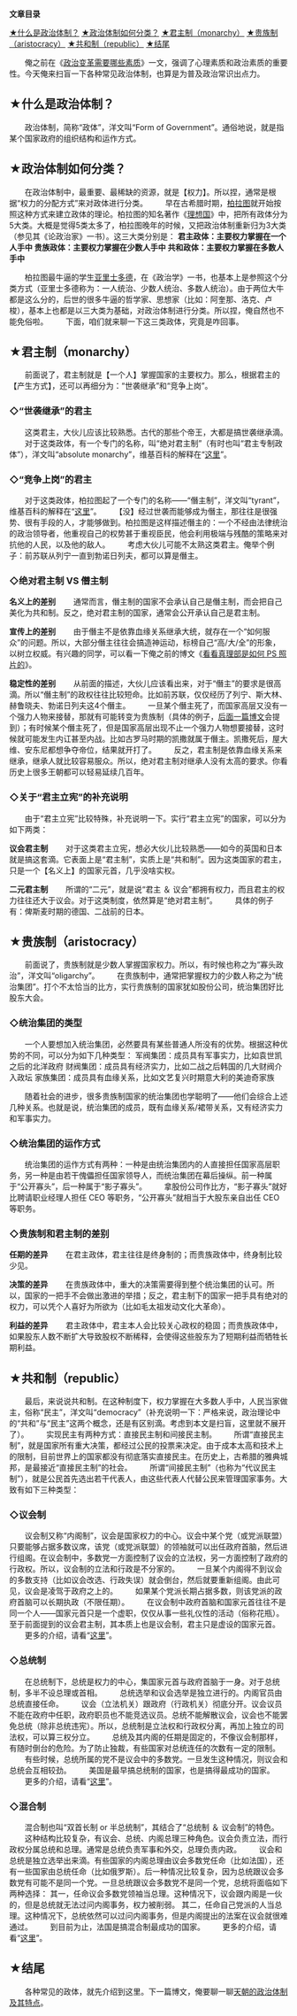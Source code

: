 **文章目录**

[★什么是政治体制？](https://program-think.blogspot.com/2012/07/form-of-government.html#head-1)
[★政治体制如何分类？](https://program-think.blogspot.com/2012/07/form-of-government.html#head-2)
[★君主制（monarchy）](https://program-think.blogspot.com/2012/07/form-of-government.html#head-3)
[★贵族制（aristocracy）](https://program-think.blogspot.com/2012/07/form-of-government.html#head-4)
[★共和制（republic）](https://program-think.blogspot.com/2012/07/form-of-government.html#head-5)
[★结尾](https://program-think.blogspot.com/2012/07/form-of-government.html#head-6)

　　俺之前在《[政治变革需要哪些素质](https://program-think.blogspot.com/2012/04/revolution-3.html)》一文，强调了心理素质和政治素质的重要性。今天俺来扫盲一下各种常见政治体制，也算是为普及政治常识出点力。



## ★什么是政治体制？

　　政治体制，简称“政体”，洋文叫“Form of Government”。通俗地说，就是指某个国家政府的组织结构和运作方式。



## ★政治体制如何分类？

　　在政治体制中，最重要、最稀缺的资源，就是【权力】。所以捏，通常是根据“权力的分配方式”来对政体进行分类。
　　早在古希腊时期，[柏拉图](https://zh.wikipedia.org/wiki/柏拉图)就开始按照这种方式来建立政体的理论。柏拉图的知名著作《[理想国](https://docs.google.com/document/d/1W3qdnxGCMOLNyCsft6hJa0qEY8wb6nl-DGj7zVy5WkA/)》中，把所有政体分为5大类。大概是觉得5类太多了，柏拉图晚年的时候，又把政治体制重新归为3大类（参见其《论政治家》一书）。这三大类分别是：
**君主政体：主要权力掌握在一个人手中
贵族政体：主要权力掌握在少数人手中
共和政体：主要权力掌握在多数人手中**

　　柏拉图最牛逼的学生[亚里士多德](https://zh.wikipedia.org/wiki/亚里士多德)，在《政治学》一书，也基本上是参照这个分类方式（亚里士多德称为：一人统治、少数人统治、多数人统治）。由于两位大牛都是这么分的，后世的很多牛逼的哲学家、思想家（比如：阿奎那、洛克、卢梭），基本上也都是以三大类为基础，对政治体制进行分类。所以捏，俺自然也不能免俗啦。
　　下面，咱们就来聊一下这三类政体，究竟是咋回事。



## ★君主制（monarchy）

　　前面说了，君主制就是【一个人】掌握国家的主要权力。那么，根据君主的【产生方式】，还可以再细分为：“世袭继承”和“竞争上岗”。



### ◇“世袭继承”的君主

　　这类君主，大伙儿应该比较熟悉。古代的那些个帝王，大都是搞世袭继承滴。
　　对于这类政体，有一个专门的名称，叫“绝对君主制”（有时也叫“君主专制政体”），洋文叫“absolute monarchy”，维基百科的解释在“[这里](https://zh.wikipedia.org/wiki/绝对君主制)”。



### ◇“竞争上岗”的君主

　　对于这类政体，柏拉图起了一个专门的名称——“僭主制”，洋文叫“tyrant”，维基百科的解释在“[这里](https://zh.wikipedia.org/wiki/僭主)”。
　　【没】经过世袭而能够成为僭主，那往往是很强势、很有手段的人，才能够做到。柏拉图是这样描述僭主的：一个不经由法律统治的政治领导者，他重视自己的权势甚于重视臣民，他会利用极端与残酷的策略来对抗他的人民，以及他的敌人。
　　考虑大伙儿可能不太熟这类君主。俺举个例子：前苏联从列宁一直到勃诺日列夫，都可以算是僭主。



### ◇绝对君主制 VS 僭主制

**名义上的差别**
　　通常而言，僭主制的国家不会承认自己是僭主制，而会把自己美化为共和制。反之，绝对君主制的国家，通常会公开承认自己是君主制。

**宣传上的差别**
　　由于僭主不是依靠血缘关系继承大统，就存在一个“如何服众”的问题。所以，大部分僭主往往会搞造神运动，标榜自己“高/大/全”的形象，以树立权威。有兴趣的同学，可以看一下俺之前的博文《[看看真理部是如何 PS 照片的](https://program-think.blogspot.com/2010/09/censorship-of-images.html)》。

**稳定性的差别**
　　从前面的描述，大伙儿应该看出来，对于“僭主”的要求是很高滴。所以“僭主制”的政权往往比较短命。比如前苏联，仅仅经历了列宁、斯大林、赫鲁晓夫、勃诺日列夫这4个僭主。
　　一旦某个僭主死了，而国家高层又没有一个强力人物来接替，那就有可能转变为贵族制（具体的例子，[后面一篇博文](https://program-think.blogspot.com/2012/07/form-of-government-in-china.html)会提到）；有时候某个僭主死了，但是国家高层出现不止一个强力人物想要接替，这时候就可能发生内讧甚至内战。比如古罗马时期的凯撒就属于僭主。凯撒死后，屋大维、安东尼都想争夺帝位，结果就开打了。
　　反之，君主制是依靠血缘关系来继承，继承人就比较容易服众。所以，绝对君主制对继承人没有太高的要求。你看历史上很多王朝都可以轻易延续几百年。



### ◇关于“君主立宪”的补充说明

　　由于“君主立宪”比较特殊，补充说明一下。实行“君主立宪”的国家，可以分为如下两类：

**议会君主制**
　　对于这类君主立宪，想必大伙儿比较熟悉——如今的英国和日本就是搞这套滴。它表面上是“君主制”，实质上是“共和制”。因为这类国家的君主，只是一个【名义上】的国家元首，几乎没啥实权。

**二元君主制**
　　所谓的“二元”，就是说“君主 ＆ 议会”都拥有权力，而且君主的权力往往还大于议会。对于这类制度，依然算是“绝对君主制”。
　　具体的例子有：俾斯麦时期的德国、二战前的日本。



## ★贵族制（aristocracy）

　　前面说了，贵族制就是少数人掌握国家权力。所以，有时候也称之为“寡头政治”，洋文叫“oligarchy”。
　　在贵族制中，通常把掌握权力的少数人称之为“统治集团”。打个不太恰当的比方，实行贵族制的国家犹如股份公司，统治集团好比股东大会。



### ◇统治集团的类型

　　一个人要想加入统治集团，必然要具有某些普通人所没有的优势。根据这种优势的不同，可以分为如下几种类型：
军阀集团：成员具有军事实力，比如袁世凯之后的北洋政府
财阀集团：成员具有经济实力，比如二战之后韩国的几大财阀介入政坛
家族集团：成员具有血缘关系，比如文艺复兴时期意大利的美迪奇家族

　　随着社会的进步，很多贵族制国家的统治集团也学聪明了——他们会综合上述几种关系。也就是说，统治集团的成员，既有血缘关系/裙带关系，又有经济实力和军事实力。



### ◇统治集团的运作方式

　　统治集团的运作方式有两种：一种是由统治集团内的人直接担任国家高层职务，另一种是由若干傀儡担任国家领导人，而统治集团在幕后操纵。前一种属于“公开寡头”，后一种属于“影子寡头”。
　　拿股份公司作比方，“影子寡头”就好比聘请职业经理人担任 CEO 等职务，“公开寡头”就相当于大股东亲自出任 CEO 等职务。



### ◇贵族制和君主制的差别

**任期的差异**
　　在君主政体，君主往往是终身制的；而贵族政体中，终身制比较少见。

**决策的差异**
　　在贵族政体中，重大的决策需要得到整个统治集团的认可。所以，国家的一把手不会做出激进的举措；反之，君主制下的国家一把手具有绝对的权力，可以凭个人喜好为所欲为（比如毛太祖发动文化大革命）。

**利益的差异**
　　君主政体中，君主本人会比较关心政权的稳固；而贵族政体中，如果股东人数不断扩大导致股权不断稀释，会使得这些股东为了短期利益而牺牲长期利益。



## ★共和制（republic）

　　最后，来说说共和制。在这种制度下，权力掌握在大多数人手中，人民当家做主，俗称“民主”，洋文叫“democracy”（补充说明一下：严格来说，政治理论中的“共和”与“民主”这两个概念，还是有区别滴。考虑到本文是扫盲，这里就不展开了）。
　　实现民主有两种方式：直接民主制和间接民主制。
　　所谓“直接民主制”，就是国家所有重大决策，都经过公民的投票来决定。由于成本太高和技术上的限制，目前世界上的国家都没有彻底落实直接民主。在历史上，古希腊的雅典城邦，是最接近“直接民主制”的社会。
　　所谓“间接民主制”（也称为“代议民主制”），就是公民首先选出若干代表人，由这些代表人代替公民来管理国家事务。大致有如下三种类型：



### ◇议会制

　　议会制又称“内阁制”，议会是国家权力的中心。议会中某个党（或党派联盟）只要能够占据多数议席，该党（或党派联盟）的领袖就可以出任政府首脑，然后进行组阁。在议会制中，多数党一方面控制了议会的立法权，另一方面控制了政府的行政权。所以，议会制的立法和行政是不分家的。
　　一旦某个内阁得不到议会的多数支持（比如议会改选、行政失误）就会倒台，然后就要重新组阁。由此可见，议会是凌驾于政府之上的。
　　如果某个党派长期占据多数，则该党派的政府首脑可以长期执政（不限任期）。
　　在议会制中政府首脑和国家元首往往不是同一个人——国家元首只是一个虚职，仅仅从事一些礼仪性的活动（俗称花瓶）。至于前面提到的议会君主制，其本质上也是议会制，君主只是虚设的国家元首。
　　更多的介绍，请看“[这里](https://zh.wikipedia.org/wiki/議會制)”。



### ◇总统制

　　在总统制下，总统是权力的中心，集国家元首与政府首脑于一身。对于总统制，多半不设总理或首相。
　　总统选举和议会选举是独立进行的。内阁官员由总统直接任命。
　　议会（立法机关）跟政府（行政机关）彻底分开。议会议员不能在政府中任职，政府职员也不能竞选议员。总统不能解散议会，议会也不能罢免总统（除非总统违宪）。所以，总统制是立法权和行政权分离，再加上独立的司法权，可以算三权分立。
　　总统及其内阁的任期是固定的，不像议会制那样，有随时倒台的危险。为了防止独裁，有些国家对总统连任的次数有一定的限制。
　　有些时候，总统所属的党不是议会中的多数党。一旦发生这种情况，则议会和总统会互相较劲。
　　美国是最早搞总统制的国家，也是搞得最成功的国家。
　　更多的介绍，请看“[这里](https://zh.wikipedia.org/wiki/總統制)”。



### ◇混合制

　　混合制也叫“双首长制 or 半总统制”，其结合了“总统制 ＆ 议会制”的特色。
　　这种结构比较复杂，有议会、总统、内阁总理三种角色。议会负责立法，而行政权分属总统和总理。通常是总统负责军事和外交，总理负责内政。
　　议会和总统是独立选举出来滴。有些国家的内阁总理由议会多数党任命（比如法国），还有一些国家由总统任命（比如俄罗斯）。后一种情况比较复杂，因为总统跟议会多数党有可能不是同一个党。一旦总统跟议会多数党不是同一个党，总统将面临如下两种选择：
其一，任命议会多数党领袖当总理。这种情况下，议会跟内阁是一伙的，但是总统就无法过问内阁事务，权力被削弱。
其二，任命自己党派的人当总理。这种情况下，总统依然可以过问内阁事务，但是内阁提出的法案在议会就很难通过。
　　到目前为止，法国是搞混合制最成功的国家。
　　更多的介绍，请看“[这里](https://zh.wikipedia.org/wiki/雙首長制)”。



## ★结尾

　　各种常见的政体，就先介绍到这里。下一篇博文，俺要聊一聊[天朝的政治体制及其特点](https://program-think.blogspot.com/2012/07/form-of-government-in-china.html)。